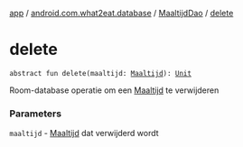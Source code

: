[app](../../index.md) / [android.com.what2eat.database](../index.md) / [MaaltijdDao](index.md) / [delete](./delete.md)

# delete

`abstract fun delete(maaltijd: `[`Maaltijd`](../../android.com.what2eat.model/-maaltijd/index.md)`): `[`Unit`](https://kotlinlang.org/api/latest/jvm/stdlib/kotlin/-unit/index.html)

Room-database operatie om een [Maaltijd](../../android.com.what2eat.model/-maaltijd/index.md) te verwijderen

### Parameters

`maaltijd` - [Maaltijd](../../android.com.what2eat.model/-maaltijd/index.md) dat verwijderd wordt
